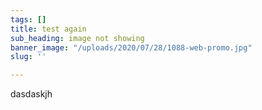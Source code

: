 ```yaml
---
tags: []
title: test again
sub_heading: image not showing
banner_image: "/uploads/2020/07/28/1088-web-promo.jpg"
slug: ''

---
```

dasdaskjh